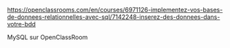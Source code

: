 https://openclassrooms.com/en/courses/6971126-implementez-vos-bases-de-donnees-relationnelles-avec-sql/7142248-inserez-des-donnees-dans-votre-bdd

MySQL sur  OpenClassRoom
